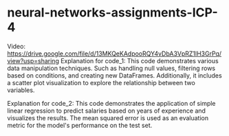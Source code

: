 # neural-networks-assignments-ICP-4
Video: https://drive.google.com/file/d/13MKQeKAdpooRQY4vDbA3VpRZ1lH3GrPq/view?usp=sharing
Explanation for code_1:
This code demonstrates various data manipulation techniques.
Such as handling null values, filtering rows based on conditions, and creating new DataFrames. 
Additionally, it includes a scatter plot visualization to explore the relationship between two variables.

Explanation for code_2:
This code demonstrates the application of simple linear regression to predict salaries based on years of experience and visualizes the results.
The mean squared error is used as an evaluation metric for the model's performance on the test set.

